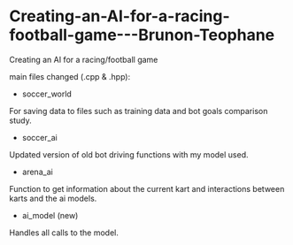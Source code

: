 # Creating-an-AI-for-a-racing-football-game---Brunon-Teophane
Creating an AI for a racing/football game

main files changed (.cpp & .hpp):
- soccer_world

For saving data to files such as training data and bot goals comparison study.

- soccer_ai

Updated version of old bot driving functions with my model used.

- arena_ai
  
Function to get information about the current kart and interactions between karts and the ai models.

- ai_model (new)

Handles all calls to the model.


